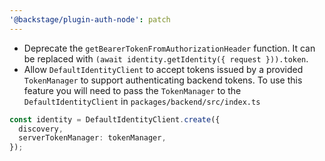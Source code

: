 ```yaml
---
'@backstage/plugin-auth-node': patch
---
```


- Deprecate the `getBearerTokenFromAuthorizationHeader` function. It can be replaced with `(await identity.getIdentity({ request })).token`.
- Allow `DefaultIdentityClient` to accept tokens issued by a provided `TokenManager` to support authenticating backend tokens. To use this feature you will need to pass the `TokenManager` to the `DefaultIdentityClient` in `packages/backend/src/index.ts`

```typescript
const identity = DefaultIdentityClient.create({
  discovery,
  serverTokenManager: tokenManager,
});
```
